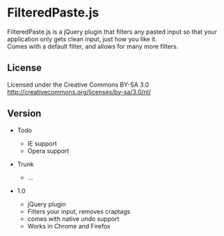 FilteredPaste.js
============

FilteredPaste.js is a jQuery plugin that filters any pasted input so that your application only gets clean input, just how you like it.  
Comes with a default filter, and allows for many more filters.  

License
----------------
Licensed under the Creative Commons BY-SA 3.0  
http://creativecommons.org/licenses/by-sa/3.0/nl/

Version
-----------------
* Todo
  * IE support  
  * Opera support  

* Trunk  
  + ...  

* 1.0  
  + jQuery plugin  
  + Filters your input, removes craptags  
  + comes with native undo support  
  + Works in Chrome and Firefox